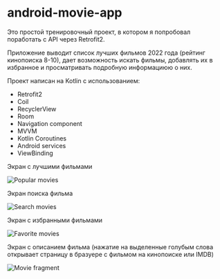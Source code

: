 # android-movie-app

Это простой тренировочный проект, в котором я попробовал поработать с API через Retrofit2.

Приложение выводит список лучших фильмов 2022 года (рейтинг кинопоиска 8-10), дает возможность искать фильмы, добавлять их в избранное и просматривать подробную информациюю о них. 

Проект написан на Kotlin с использованием:
* Retrofit2
* Coil
* RecyclerView
* Room
* Navigation component
* MVVM
* Kotlin Coroutines
* Android services
* ViewBinding

Экран с лучшими фильмами

![Popular movies](/img/popular_movies.jpg)

Экран поиска фильма

![Search movies](/img/search_movies.jpg)

Экран с избранными фильмами

![Favorite movies](/img/favorite_movies.jpg)

Экран с описанием фильма (нажатие на выделенные голубым слова открывает страницу в бразуере с фильмом на кинопоиске или IMDB)

![Movie fragment](/img/movie_fragment.jpg)
